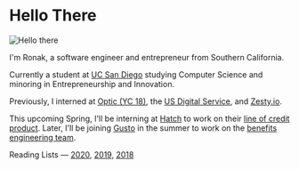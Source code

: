 # Hello There

![Hello there](https://media.giphy.com/media/Nx0rz3jtxtEre/giphy.gif)

I'm Ronak, a software engineer and entrepreneur from Southern California.

Currently a student at [UC San Diego](https://ucsd.edu) studying Computer Science and minoring in Entrepreneurship and Innovation.

Previously, I interned at [Optic (YC 18)](https://useoptic.com), the [US Digital Service](https://usds.gov), and [Zesty.io](https://zesty.io).

This upcoming Spring, I'll be interning at [Hatch](https://hatchcard.com) to work on their [line of credit product](https://www.hatchcard.com/loc-launch). Later, I'll be joining [Gusto](https://gusto.com) in the summer to work on the [benefits engineering team](https://gusto.com/product/benefits).

Reading Lists — [2020](https://ronakshah.org/2020-Annual-Reading-List), [2019](https://ronakshah.org/2019-Annual-Reading-List), [2018](https://ronakshah.org/2018-Annual-Reading-List)
